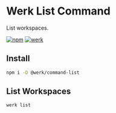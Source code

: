 # Werk List Command

List workspaces.

[![npm](https://img.shields.io/npm/v/@werk/command-list?label=NPM)](https://www.npmjs.com/package/@werk/command-list)
[![werk](https://img.shields.io/npm/v/@werk/cli?label=Werk&color=purple)](https://www.npmjs.com/package/@werk/cli)

## Install

```sh
npm i -D @werk/command-list
```

## List Workspaces

```sh
werk list
```
